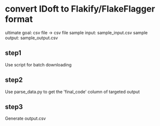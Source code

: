 # convert IDoft to Flakify/FlakeFlagger format

ultimate goal: csv file -> csv file
sample input: sample_input.csv
sample output: sample_output.csv

## step1
Use script for batch downloading

## step2
Use parse_data.py to get the 'final_code' column of targeted output

## step3
Generate output.csv